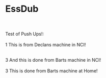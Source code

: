 EssDub
======

<br></br>
Test of Push Ups!:
<br></br>
1
This is from Declans machine in NCI!
<br></br>

3
And this is done from Barts machine in NCI!
<br></br>
3
This is done from Barts machine at Home!





